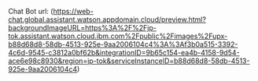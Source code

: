 Chat Bot url: (https://web-chat.global.assistant.watson.appdomain.cloud/preview.html?backgroundImageURL=https%3A%2F%2Fjp-tok.assistant.watson.cloud.ibm.com%2Fpublic%2Fimages%2Fupx-b88d68d8-58db-4513-925e-9aa2006104c4%3A%3Af3b0a515-3392-4c6d-9545-c3812a0bf62b&integrationID=9b65c154-ea4b-4158-9d54-ace6e98c8930&region=jp-tok&serviceInstanceID=b88d68d8-58db-4513-925e-9aa2006104c4)
